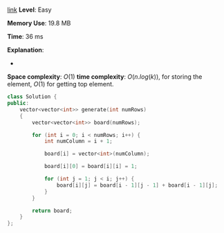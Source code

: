 # 

[link]()
**Level**: Easy 

**Memory Use**:  19.8 MB

**Time**: 36 ms

**Explanation**:

- 

**Space complexity**: $O(1)$
**time complexity**: $O(n.log(k))$, for storing the element, $O(1)$ for getting top element.

```cpp
class Solution {
public:
    vector<vector<int>> generate(int numRows)
    {
        vector<vector<int>> board(numRows);

        for (int i = 0; i < numRows; i++) {
            int numColumn = i + 1;

            board[i] = vector<int>(numColumn);

            board[i][0] = board[i][i] = 1;

            for (int j = 1; j < i; j++) {
                board[i][j] = board[i - 1][j - 1] + board[i - 1][j];
            }
        }

        return board;
    }
};



```


